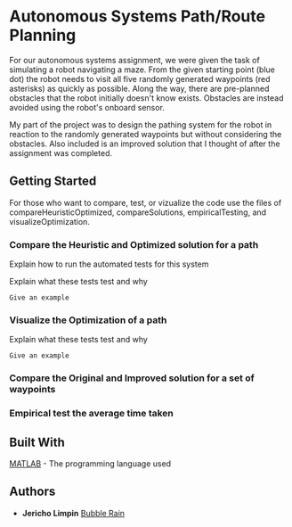 # Autonomous Systems Path/Route Planning

For our autonomous systems assignment, we were given the task of simulating a robot navigating a maze. From the given starting point (blue dot) the robot needs to visit all five randomly generated waypoints (red asterisks) as quickly as possible. Along the way, there are pre-planned obstacles that the robot initially doesn't know exists. Obstacles are instead avoided using the robot's onboard sensor.

My part of the project was to design the pathing system for the robot in reaction to the randomly generated waypoints but without considering the obstacles. Also included is an improved solution that I thought of after the assignment was completed.


## Getting Started

For those who want to compare, test, or vizualize the code use the files of compareHeuristicOptimized, compareSolutions, empiricalTesting, and visualizeOptimization.


### Compare the Heuristic and Optimized solution for a path

Explain how to run the automated tests for this system



Explain what these tests test and why

```
Give an example
```

### Visualize the Optimization of a path

Explain what these tests test and why

```
Give an example
```
### Compare the Original and Improved solution for a set of waypoints

### Empirical test the average time taken


## Built With

[MATLAB](https://au.mathworks.com/) - The programming language used


## Authors

* **Jericho Limpin** [Bubble Rain](https://github.com/Bubble-Rain)
